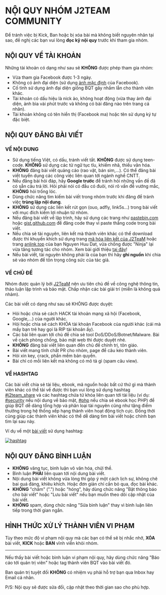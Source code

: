 # [](#nỘi-quy-nhÓm-j2team-community)NỘI QUY NHÓM J2TEAM COMMUNITY

Để tránh việc bị Kick, Ban hoặc bị xóa bài mà không biết nguyên nhân tại sao, đề nghị các bạn vui lòng **đọc kỹ nội quy** trước khi tham gia nhóm.

## [](#nỘi-quy-vỀ-tÀi-khoẢn)NỘI QUY VỀ TÀI KHOẢN

Những tài khoản có dạng như sau sẽ **KHÔNG** được phép tham gia nhóm:

*   Vừa tham gia Facebook được 1-3 ngày.
*   Không có ảnh đại diện (sử dụng [ảnh mặc định](https://graph.facebook.com/2/picture?type=large) của Facebook).
*   Cố tình sử dụng ảnh đại diện giống BQT gây nhầm lẫn cho thành viên khác.
*   Tài khoản có dấu hiệu là nick ảo, không hoạt động (vừa thay ảnh đại diện, ảnh bìa vài phút trước và không có bài đăng nào trên trang cá nhân).
*   Tài khoản không có tên hiển thị (Facebook ma) hoặc tên sử dụng ký tự đặc biệt.

## [](#nỘi-quy-ĐĂng-bÀi-viẾt)NỘI QUY ĐĂNG BÀI VIẾT

### [](#vỀ-nỘi-dung)VỀ NỘI DUNG

*   Sử dụng tiếng Việt, có dấu, tránh viết tắt. **KHÔNG** được sử dụng teen-code. **KHÔNG** sử dụng các từ ngữ tục tĩu, khiếm nhã, thiếu văn hóa.
*   **KHÔNG** đăng bài viết quảng cáo (rao vặt, bán sim,...). Có thể đăng bài viết tuyển dụng các công việc liên quan tới ngành nghề CNTT.
*   Nếu đăng bài hỏi đáp, hãy **Google trước** để tránh hỏi những vấn đề đã có sẵn câu trả lời. Hỏi phải nói có đầu có đuôi, nói rõ vấn đề vướng mắc, **KHÔNG** hỏi trống lóc.
*   Dùng chức năng tìm kiếm bài viết trong nhóm trước khi đăng để tránh việc **trùng lặp nội dung**.
*   **KHÔNG** sử dụng các liên kết rút gọn (ouo, adfly, link5s...) trong bài viết với mục đích kiếm lợi nhuận từ nhóm.
*   Nếu đăng bài viết về lập trình, hãy sử dụng các trang như [pastebin.com](http://pastebin.com/index.php) hoặc [gist.github.com](https://gist.github.com/) để đăng code thay vì paste thẳng code trong bài viết.
*   Nếu chia sẻ tài nguyên, liên kết mà thành viên khác có thể download được thì khuyến khích sử dụng trang [mã hóa liên kết của J2TeaM](http://code.junookyo.xyz/j2team-community/) hoặc trang [anlink.top](http://anlink.top/) của bạn Nguyen Huu Dat, vừa chống được "Ninja" lại vừa tăng tương tác cho nhóm. Xem bài giới thiệu [tại đây](https://www.facebook.com/groups/j2team.community/permalink/423097854689007/)!
*   Nếu bài viết, tài nguyên không phải là của bạn thì hãy **ghi nguồn** khi chia sẻ vào nhóm để tôn trọng công sức của tác giả.

### [](#vỀ-chỦ-ĐỀ)VỀ CHỦ ĐỀ

Nhóm được quản lý bởi [J2TeaM](https://www.google.com.vn/search?q=j2team) nên ưu tiên chủ đề về công nghệ thông tin, thảo luận lập trình và bảo mật. Chấp nhận các bài giải trí (miễn là không quá nhảm).

Các bài viết có dạng như sau sẽ KHÔNG được duyệt:

*   Hỏi hoặc chia sẻ cách HACK tài khoản mạng xã hội (Facebook, Google,...) của người khác.
*   Hỏi hoặc chia sẻ cách KHÓA tài khoản Facebook của người khác (cái mà mấy bạn trẻ hay gọi là RIP tài khoản ấy).
*   Các bài liên quan tới chủ đề chia sẻ tool DoS/DDoS/Botnet/Malware. Bài về cách phòng chống, bảo mật web thì được duyệt nhé.
*   **KHÔNG** đăng bài viết liên quan đến chủ đề chính trị, tôn giáo.
*   Bài viết mang tính chất PR cho nhóm, page để câu kéo thành viên.
*   Hỏi xin key, crack, phần mềm bản quyền.
*   Bài chỉ có mỗi liên kết mà không có mô tả gì (spam câu view).

### [](#vỀ-hashtag)VỀ HASHTAG

Các bài viết chia sẻ tài liệu, ebook, mã nguồn hoặc bất cứ thứ gì mà thành viên khác có thể tải về được thì bạn vui lòng sử dụng hashtag [#j2team_share](https://www.facebook.com/hashtag/j2team_share) và các hashtag chứa từ khóa liên quan tới tài liệu (ví dụ: [#security](https://www.facebook.com/hashtag/security) nếu nội dung về bảo mật, [#php](https://www.facebook.com/hashtag/php) nếu chia sẻ ebook học PHP) để giúp BQT dễ dàng tổng hợp và phân loại tài nguyên cũng như tặng điểm thưởng trong hệ thống xếp hạng thành viên hoạt động tích cực. Đồng thời cũng giúp các thành viên khác có thể dễ dàng tìm bài viết hoặc chính bạn tìm lại sau này.

Ví dụ về một [bài viết](https://www.facebook.com/groups/j2team.community/permalink/413843845614408/) sử dụng hashtag:

[![hashtag](https://camo.githubusercontent.com/d26047ee6ab1126d4bde6e471466351b7b007a56/68747470733a2f2f692e696d6775722e636f6d2f71504a315567542e706e67)](https://camo.githubusercontent.com/d26047ee6ab1126d4bde6e471466351b7b007a56/68747470733a2f2f692e696d6775722e636f6d2f71504a315567542e706e67)

## [](#nỘi-quy-ĐĂng-bÌnh-luẬn)NỘI QUY ĐĂNG BÌNH LUẬN

*   **KHÔNG** văng tục, bình luận vô văn hóa, chửi thề.
*   Bình luận **PHẢI** liên quan tới nội dung bài viết.
*   Nội dung bài viết không vừa lòng thì góp ý một cách lịch sự, không chê bai quá đáng, khiêu khích. Hoặc đơn giản chỉ cần bỏ qua, đọc bài khác.
*   **KHÔNG** "chấm" (".") hoặc "hóng", hãy dùng chức năng "Bật thông báo cho bài viết" hoặc "Lưu bài viết" nếu bạn muốn theo dõi cập nhật của bài viết.
*   **KHÔNG** spam, dùng chức năng "Sửa bình luận" thay vì bình luận liên tiếp trong thời gian ngắn.

## [](#hÌnh-thỨc-xỬ-lÝ-thÀnh-viÊn-vi-phẠm)HÌNH THỨC XỬ LÝ THÀNH VIÊN VI PHẠM

Tùy theo mức độ vi phạm nội quy mà các bạn có thể sẽ bị nhắc nhở, **XÓA** bài viết, **KICK** hoặc **BAN** vĩnh viễn khỏi nhóm.

* * *

Nếu thấy bài viết hoặc bình luận vi phạm nội quy, hãy dùng chức năng "Báo cáo tới quản trị viên" hoặc tag thành viên BQT vào bài viết đó.

Ban quản trị tuyệt đối **KHÔNG** có nhiệm vụ phải hỗ trợ bạn qua Inbox hay Email cá nhân.

P/S: Nội quy sẽ được sửa đổi, cập nhật theo thời gian sao cho phù hợp.
